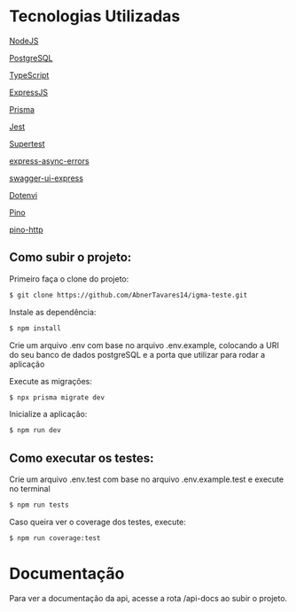 # Tecnologias Utilizadas
[NodeJS](https://nodejs.org/en/)

[PostgreSQL](https://www.postgresql.org)

[TypeScript](https://www.typescriptlang.org)

[ExpressJS](https://expressjs.com/pt-br/)

[Prisma](https://www.prisma.io)

[Jest](https://jestjs.io/pt-BR/)

[Supertest](https://www.npmjs.com/package/supertest)

[express-async-errors](https://www.npmjs.com/package/express-async-errors)

[swagger-ui-express](https://www.npmjs.com/package/swagger-ui-express)

[Dotenvi](https://www.npmjs.com/package/dotenv)

[Pino](https://www.npmjs.com/package/pino)

[pino-http](https://www.npmjs.com/package/pino-http)

## Como subir o projeto:

Primeiro faça o clone do projeto:

```bash
$ git clone https://github.com/AbnerTavares14/igma-teste.git
```

Instale as dependência: 
```bash
$ npm install
```

Crie um arquivo .env com base no arquivo .env.example, colocando a URI do seu banco de dados postgreSQL e a porta que utilizar para rodar a aplicação

Execute as migrações:
```bash
$ npx prisma migrate dev
```

Inicialize a aplicação: 
```bash
$ npm run dev
```

## Como executar os testes:
Crie um arquivo .env.test com base no arquivo .env.example.test e execute no terminal
```bash
$ npm run tests
```
Caso queira ver o coverage dos testes, execute: 
```bash
$ npm run coverage:test
```

# Documentação
Para ver a documentação da api, acesse a rota /api-docs ao subir o projeto.

